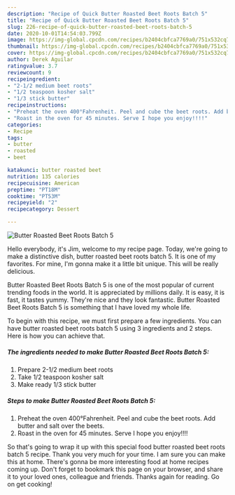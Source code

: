 ```yaml
---
description: "Recipe of Quick Butter Roasted Beet Roots Batch 5"
title: "Recipe of Quick Butter Roasted Beet Roots Batch 5"
slug: 226-recipe-of-quick-butter-roasted-beet-roots-batch-5
date: 2020-10-01T14:54:03.799Z
image: https://img-global.cpcdn.com/recipes/b2404cbfca7769a0/751x532cq70/butter-roasted-beet-roots-batch-5-recipe-main-photo.jpg
thumbnail: https://img-global.cpcdn.com/recipes/b2404cbfca7769a0/751x532cq70/butter-roasted-beet-roots-batch-5-recipe-main-photo.jpg
cover: https://img-global.cpcdn.com/recipes/b2404cbfca7769a0/751x532cq70/butter-roasted-beet-roots-batch-5-recipe-main-photo.jpg
author: Derek Aguilar
ratingvalue: 3.7
reviewcount: 9
recipeingredient:
- "2-1/2 medium beet roots"
- "1/2 teaspoon kosher salt"
- "1/3 stick butter"
recipeinstructions:
- "Preheat the oven 400°Fahrenheit. Peel and cube the beet roots. Add butter and salt over the beets."
- "Roast in the oven for 45 minutes. Serve I hope you enjoy!!!!"
categories:
- Recipe
tags:
- butter
- roasted
- beet

katakunci: butter roasted beet 
nutrition: 135 calories
recipecuisine: American
preptime: "PT18M"
cooktime: "PT53M"
recipeyield: "2"
recipecategory: Dessert

---
```



![Butter Roasted Beet Roots Batch 5](https://img-global.cpcdn.com/recipes/b2404cbfca7769a0/751x532cq70/butter-roasted-beet-roots-batch-5-recipe-main-photo.jpg)

Hello everybody, it's Jim, welcome to my recipe page. Today, we're going to make a distinctive dish, butter roasted beet roots batch 5. It is one of my favorites. For mine, I'm gonna make it a little bit unique. This will be really delicious.



Butter Roasted Beet Roots Batch 5 is one of the most popular of current trending foods in the world. It is appreciated by millions daily. It is easy, it is fast, it tastes yummy. They're nice and they look fantastic. Butter Roasted Beet Roots Batch 5 is something that I have loved my whole life.


To begin with this recipe, we must first prepare a few ingredients. You can have butter roasted beet roots batch 5 using 3 ingredients and 2 steps. Here is how you can achieve that.

<!--inarticleads1-->

##### The ingredients needed to make Butter Roasted Beet Roots Batch 5:

1. Prepare 2-1/2 medium beet roots
1. Take 1/2 teaspoon kosher salt
1. Make ready 1/3 stick butter




<!--inarticleads2-->

##### Steps to make Butter Roasted Beet Roots Batch 5:

1. Preheat the oven 400°Fahrenheit. Peel and cube the beet roots. Add butter and salt over the beets.
1. Roast in the oven for 45 minutes. Serve I hope you enjoy!!!!




So that's going to wrap it up with this special food butter roasted beet roots batch 5 recipe. Thank you very much for your time. I am sure you can make this at home. There's gonna be more interesting food at home recipes coming up. Don't forget to bookmark this page on your browser, and share it to your loved ones, colleague and friends. Thanks again for reading. Go on get cooking!
